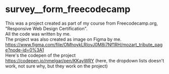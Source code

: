 # survey__form_freecodecamp
This was a project created as part of my course from Freecodecamp.org, "Responsive Web Design Certification".<br>
All the code was written by me. <br>
The project was also created as image on Figma by me. https://www.figma.com/file/OMhoykLRlovJ0M8i7Nf1RH/mozart_tribute_page?node-id=0%3A1  <br>
Here's the codepen of the project https://codepen.io/nmelgar/pen/KKayWRY (here, the dropdown lists doesn't work, not sure why, but they work on the project)<br>
<br>
<br>
